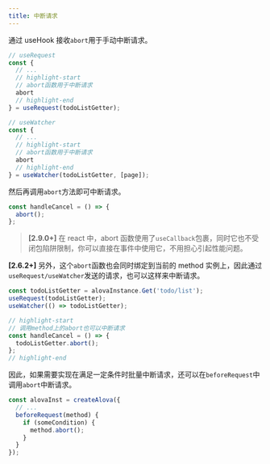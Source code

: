 ```yaml
---
title: 中断请求
---
```


通过 useHook 接收`abort`用于手动中断请求。

```javascript
// useRequest
const {
  // ...
  // highlight-start
  // abort函数用于中断请求
  abort
  // highlight-end
} = useRequest(todoListGetter);

// useWatcher
const {
  // ...
  // highlight-start
  // abort函数用于中断请求
  abort
  // highlight-end
} = useWatcher(todoListGetter, [page]);
```

然后再调用`abort`方法即可中断请求。

```javascript
const handleCancel = () => {
  abort();
};
```

> **[2.9.0+]** 在 react 中，abort 函数使用了`useCallback`包裹，同时它也不受闭包陷阱限制，你可以直接在事件中使用它，不用担心引起性能问题。

**[2.6.2+]** 另外，这个`abort`函数也会同时绑定到当前的 method 实例上，因此通过`useRequest/useWatcher`发送的请求，也可以这样来中断请求。

```javascript
const todoListGetter = alovaInstance.Get('todo/list');
useRequest(todoListGetter);
useWatcher(() => todoListGetter);

// highlight-start
// 调用method上的abort也可以中断请求
const handleCancel = () => {
  todoListGetter.abort();
};
// highlight-end
```

因此，如果需要实现在满足一定条件时批量中断请求，还可以在`beforeRequest`中调用`abort`中断请求。

```javascript
const alovaInst = createAlova({
  // ...
  beforeRequest(method) {
    if (someCondition) {
      method.abort();
    }
  }
});
```
